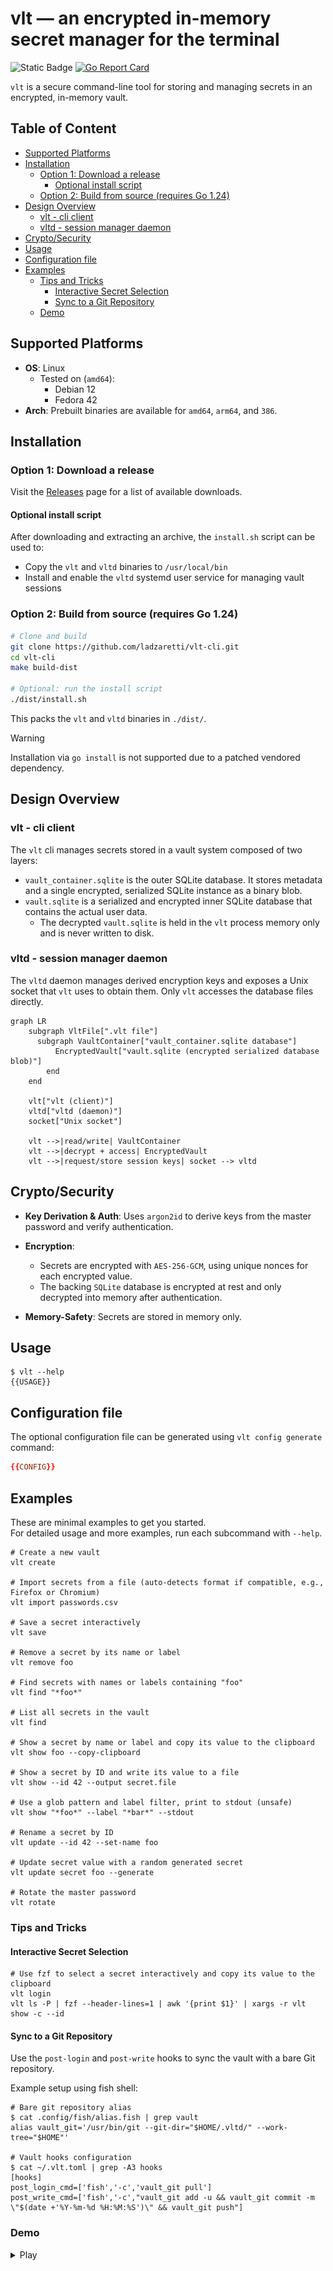 <!-- omit in toc -->
# vlt — an encrypted in-memory secret manager for the terminal
![Static Badge](https://img.shields.io/badge/status-in--development-orange)
[![Go Report Card](https://goreportcard.com/badge/github.com/ladzaretti/vlt-cli)](https://goreportcard.com/report/github.com/ladzaretti/vlt-cli)

`vlt` is a secure command-line tool for storing and managing secrets in an encrypted, in-memory vault.

<!-- omit in toc -->
## Table of Content

- [Supported Platforms](#supported-platforms)
- [Installation](#installation)
  - [Option 1: Download a release](#option-1-download-a-release)
    - [Optional install script](#optional-install-script)
  - [Option 2: Build from source (requires Go 1.24)](#option-2-build-from-source-requires-go-124)
- [Design Overview](#design-overview)
  - [vlt - cli client](#vlt---cli-client)
  - [vltd - session manager daemon](#vltd---session-manager-daemon)
- [Crypto/Security](#cryptosecurity)
- [Usage](#usage)
- [Configuration file](#configuration-file)
- [Examples](#examples)
  - [Tips and Tricks](#tips-and-tricks)
    - [Interactive Secret Selection](#interactive-secret-selection)
    - [Sync to a Git Repository](#sync-to-a-git-repository)
  - [Demo](#demo)

## Supported Platforms

- **OS**: Linux
  - Tested on (`amd64`):
    - Debian 12
    - Fedora 42
- **Arch**: Prebuilt binaries are available for `amd64`, `arm64`, and `386`.

## Installation

### Option 1: Download a release

Visit the [Releases](https://github.com/ladzaretti/vlt-cli/releases) page for a list of available downloads.

#### Optional install script
After downloading and extracting an archive, the `install.sh` script can be used to:

- Copy the `vlt` and `vltd` binaries to `/usr/local/bin`
- Install and enable the `vltd` systemd user service for managing vault sessions

### Option 2: Build from source (requires Go 1.24)

```bash
# Clone and build
git clone https://github.com/ladzaretti/vlt-cli.git
cd vlt-cli
make build-dist

# Optional: run the install script
./dist/install.sh
```
This packs the `vlt` and `vltd` binaries in `./dist/`.

>[!WARNING]
> Installation via `go install` is not supported due to a patched vendored dependency.

## Design Overview
### vlt - cli client
The `vlt` cli manages secrets stored in a vault system composed of two layers:
- `vault_container.sqlite` is the outer SQLite database. It stores metadata and a single encrypted, serialized SQLite instance as a binary blob.
- `vault.sqlite` is a serialized and encrypted inner SQLite database that contains the actual user data.
  - The decrypted `vault.sqlite` is held in the `vlt` process memory only and is never written to disk.

### vltd - session manager daemon
The `vltd` daemon manages derived encryption keys and exposes a Unix socket that `vlt` uses to obtain them. Only `vlt` accesses the database files directly.

```mermaid
graph LR
    subgraph VltFile[".vlt file"]
      subgraph VaultContainer["vault_container.sqlite database"]
          EncryptedVault["vault.sqlite (encrypted serialized database blob)"]
        end
    end

    vlt["vlt (client)"]
    vltd["vltd (daemon)"]
    socket["Unix socket"]

    vlt -->|read/write| VaultContainer
    vlt -->|decrypt + access| EncryptedVault
    vlt -->|request/store session keys| socket --> vltd
```

## Crypto/Security
- **Key Derivation & Auth**: Uses `argon2id` to derive keys from the master password and verify authentication.

- **Encryption**:  
  - Secrets are encrypted with `AES-256-GCM`, using unique nonces for each encrypted value.  
  - The backing `SQLite` database is encrypted at rest and only decrypted into memory after authentication.

- **Memory-Safety**: Secrets are stored in memory only.

## Usage
```console
$ vlt --help
{{USAGE}}
```

## Configuration file

The optional configuration file can be generated using `vlt config generate` command:

```toml
{{CONFIG}}
```

## Examples

These are minimal examples to get you started.  
For detailed usage and more examples, run each subcommand with `--help`.

```shell
# Create a new vault
vlt create

# Import secrets from a file (auto-detects format if compatible, e.g., Firefox or Chromium)
vlt import passwords.csv

# Save a secret interactively
vlt save

# Remove a secret by its name or label
vlt remove foo

# Find secrets with names or labels containing "foo"
vlt find "*foo*"

# List all secrets in the vault
vlt find

# Show a secret by name or label and copy its value to the clipboard
vlt show foo --copy-clipboard

# Show a secret by ID and write its value to a file
vlt show --id 42 --output secret.file

# Use a glob pattern and label filter, print to stdout (unsafe)
vlt show "*foo*" --label "*bar*" --stdout

# Rename a secret by ID
vlt update --id 42 --set-name foo

# Update secret value with a random generated secret
vlt update secret foo --generate

# Rotate the master password
vlt rotate
```


### Tips and Tricks

#### Interactive Secret Selection

```shell
# Use fzf to select a secret interactively and copy its value to the clipboard
vlt login
vlt ls -P | fzf --header-lines=1 | awk '{print $1}' | xargs -r vlt show -c --id
```

#### Sync to a Git Repository
Use the `post-login` and `post-write` hooks to sync the vault with a bare Git repository.

Example setup using fish shell:
```shell
# Bare git repository alias
$ cat .config/fish/alias.fish | grep vault
alias vault_git='/usr/bin/git --git-dir="$HOME/.vltd/" --work-tree="$HOME"'

# Vault hooks configuration
$ cat ~/.vlt.toml | grep -A3 hooks
[hooks]
post_login_cmd=['fish','-c','vault_git pull']
post_write_cmd=['fish','-c',"vault_git add -u && vault_git commit -m \"$(date +'%Y-%m-%d %H:%M:%S')\" && vault_git push"]
```

### Demo
<details>
  <summary>Play</summary>

  ![demo](./assets/demo.gif)

</details>
